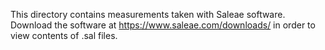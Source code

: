 This directory contains measurements taken with Saleae software. Download the software at https://www.saleae.com/downloads/ in order to view contents of .sal files.